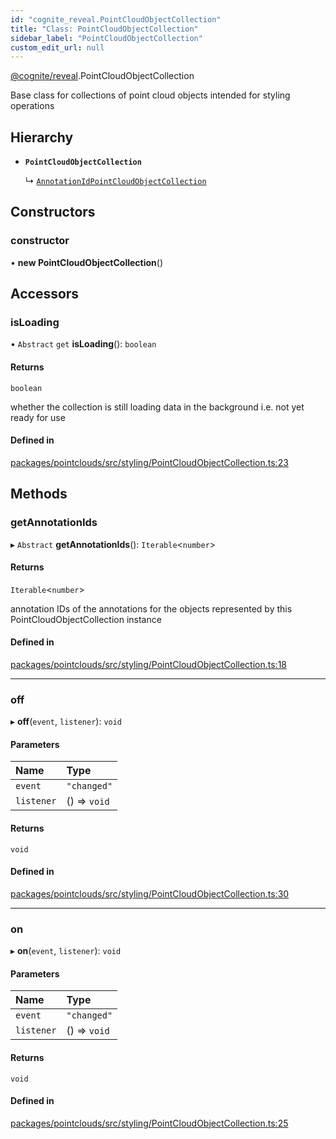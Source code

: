 ```yaml
---
id: "cognite_reveal.PointCloudObjectCollection"
title: "Class: PointCloudObjectCollection"
sidebar_label: "PointCloudObjectCollection"
custom_edit_url: null
---
```


[@cognite/reveal](../modules/cognite_reveal.md).PointCloudObjectCollection

Base class for collections of point cloud objects intended for styling operations

## Hierarchy

- **`PointCloudObjectCollection`**

  ↳ [`AnnotationIdPointCloudObjectCollection`](cognite_reveal.AnnotationIdPointCloudObjectCollection.md)

## Constructors

### constructor

• **new PointCloudObjectCollection**()

## Accessors

### isLoading

• `Abstract` `get` **isLoading**(): `boolean`

#### Returns

`boolean`

whether the collection is still loading data in the background i.e. not yet ready for use

#### Defined in

[packages/pointclouds/src/styling/PointCloudObjectCollection.ts:23](https://github.com/cognitedata/reveal/blob/e3cde2deb/viewer/packages/pointclouds/src/styling/PointCloudObjectCollection.ts#L23)

## Methods

### getAnnotationIds

▸ `Abstract` **getAnnotationIds**(): `Iterable`<`number`\>

#### Returns

`Iterable`<`number`\>

annotation IDs of the annotations for the objects represented by this PointCloudObjectCollection instance

#### Defined in

[packages/pointclouds/src/styling/PointCloudObjectCollection.ts:18](https://github.com/cognitedata/reveal/blob/e3cde2deb/viewer/packages/pointclouds/src/styling/PointCloudObjectCollection.ts#L18)

___

### off

▸ **off**(`event`, `listener`): `void`

#### Parameters

| Name | Type |
| :------ | :------ |
| `event` | ``"changed"`` |
| `listener` | () => `void` |

#### Returns

`void`

#### Defined in

[packages/pointclouds/src/styling/PointCloudObjectCollection.ts:30](https://github.com/cognitedata/reveal/blob/e3cde2deb/viewer/packages/pointclouds/src/styling/PointCloudObjectCollection.ts#L30)

___

### on

▸ **on**(`event`, `listener`): `void`

#### Parameters

| Name | Type |
| :------ | :------ |
| `event` | ``"changed"`` |
| `listener` | () => `void` |

#### Returns

`void`

#### Defined in

[packages/pointclouds/src/styling/PointCloudObjectCollection.ts:25](https://github.com/cognitedata/reveal/blob/e3cde2deb/viewer/packages/pointclouds/src/styling/PointCloudObjectCollection.ts#L25)
